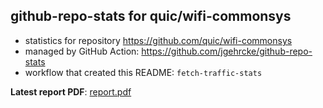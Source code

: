 ## github-repo-stats for quic/wifi-commonsys

- statistics for repository https://github.com/quic/wifi-commonsys
- managed by GitHub Action: https://github.com/jgehrcke/github-repo-stats
- workflow that created this README: `fetch-traffic-stats`

**Latest report PDF**: [report.pdf](https://github.com/njjetha/OSDO/raw/github-repo-stats/quic/wifi-commonsys/latest-report/report.pdf)

